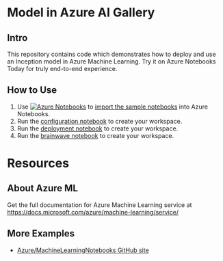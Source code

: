 # Model in Azure AI Gallery

## Intro
This repository contains code which demonstrates how to deploy and use an Inception model in Azure Machine Learning. Try it on Azure Notebooks Today for truly end-to-end experience.

## How to Use
1. Use [![Azure Notebooks](https://notebooks.azure.com/launch.png)](https://notebooks.azure.com/import/gh/gogowings/Gallery_sample1) to [import the sample notebooks](https://notebooks.azure.com/import/gh/gogowings/Gallery_sample1) into Azure Notebooks.
2. Run the [configuration notebook](Notebooks\00.configuration.ipynb) to create your workspace.
3. Run the [deployment notebook](Notebooks\01.deployment.ipynb) to create your workspace.
4. Run the [brainwave notebook](Notebooks\02.brainwave-quickstart.ipynb) to create your workspace. 

# Resources


## About Azure ML
Get the full documentation for Azure Machine Learning service at https://docs.microsoft.com/azure/machine-learning/service/

## More Examples
 * [Azure/MachineLearningNotebooks GitHub site](https://github.com/Azure/MachineLearningNotebooks)
